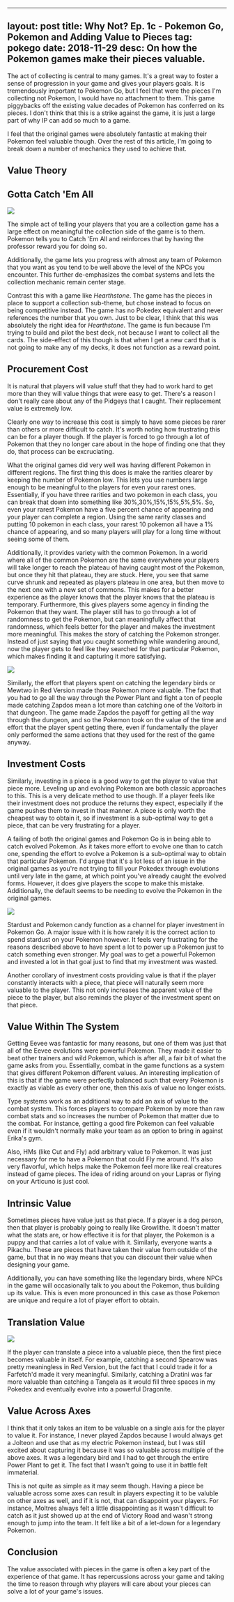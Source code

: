 
---
layout: post
title: Why Not? Ep. 1c - Pokemon Go, Pokemon and Adding Value to Pieces
tag: pokego
date: 2018-11-29
desc: On how the Pokemon games make their pieces valuable.
---


The act of collecting is central to many games. It's a great way to foster a sense of progression in your game and gives your players goals. It is tremendously important to Pokemon Go, but I feel that were the pieces I'm collecting not Pokemon, I would have no attachment to them. This game piggybacks off the existing value decades of Pokemon has conferred on its pieces. I don't think that this is a strike against the game, it is just a large part of why IP can add so much to a game.


I feel that the original games were absolutely fantastic at making their Pokemon feel valuable though. Over the rest of this article, I'm going to break down a number of mechanics they used to achieve that.

## Value Theory
## Gotta Catch 'Em All

<img src="/blogImages/catchEmAll.png" />


The simple act of telling your players that you are a collection game has a large effect on meaningful the collection side of the game is to them. Pokemon tells you to Catch 'Em All and reinforces that by having the professor reward you for doing so.


Additionally, the game lets you progress with almost any team of Pokemon that you want as you tend to be well above the level of the NPCs you encounter. This further de-emphasizes the combat systems and lets the collection mechanic remain center stage.


Contrast this with a game like *Hearthstone*. The game has the pieces in place to support a collection sub-theme, but chose instead to focus on being competitive instead. The game has no Pokedex equivalent and never references the number that you own. Just to be clear, I think that this was absolutely the right idea for *Hearthstone*. The game is fun because I'm trying to build and pilot the best deck, not because I want to collect all the cards. The side-effect of this though is that when I get a new card that is not going to make any of my decks, it does not function as a reward point.

## Procurement Cost

It is natural that players will value stuff that they had to work hard to get more than they will value things that were easy to get. There's a reason I don't really care about any of the Pidgeys that I caught. Their replacement value is extremely low.


Clearly one way to increase this cost is simply to have some pieces be rarer than others or more difficult to catch. It's worth noting how frustrating this can be for a player though. If the player is forced to go through a lot of Pokemon that they no longer care about in the hope of finding one that they do, that process can be excruciating.


What the original games did very well was having different Pokemon in different regions. The first thing this does is make the rarities clearer by keeping the number of Pokemon low. This lets you use numbers large enough to be meaningful to the players for even your rarest ones. Essentially, if you have three rarities and two pokemon in each class, you can break that down into something like 30%,30%,15%,15%,5%,5%. So, even your rarest Pokemon have a five percent chance of appearing and your player can complete a region. Using the same rarity classes and putting 10 pokemon in each class, your rarest 10 pokemon all have a 1% chance of appearing, and so many players will play for a long time without seeing some of them.


Additionally, it provides variety with the common Pokemon. In a world where all of the common Pokemon are the same everywhere your players will take longer to reach the plateau of having caught most of the Pokemon, but once they hit that plateau, they are stuck. Here, you see that same curve shrunk and repeated as players plateau in one area, but then move to the next one with a new set of commons. This makes for a better experience as the player knows that the player knows that the plateau is temporary. Furthermore, this gives players some agency in finding the Pokemon that they want. The player still has to go through a lot of randomness to get the Pokemon, but can meaningfully affect that randomness, which feels better for the player and makes the investment more meaningful. This makes the story of catching the Pokemon stronger. Instead of just saying that you caught something while wandering around, now the player gets to feel like they searched for that particular Pokemon, which makes finding it and capturing it more satisfying.


<img src="/blogImages/zapdos.png" />


Similarly, the effort that players spent on catching the legendary birds or Mewtwo in Red Version made those Pokemon more valuable. The fact that you had to go all the way through the Power Plant and fight a ton of people made catching Zapdos mean a lot more than catching one of the Voltorb in that dungeon. The game made Zapdos the payoff for getting all the way through the dungeon, and so the Pokemon took on the value of the time and effort that the player spent getting there, even if fundamentally the player only performed the same actions that they used for the rest of the game anyway.

## Investment Costs

Similarly, investing in a piece is a good way to get the player to value that piece more. Leveling up and evolving Pokemon are both classic approaches to this. This is a very delicate method to use though. If a player feels like their investment does not produce the returns they expect, especially if the game pushes them to invest in that manner. A piece is only worth the cheapest way to obtain it, so if investment is a sub-optimal way to get a piece, that can be very frustrating for a player.


A failing of both the original games and Pokemon Go is in being able to catch evolved Pokemon. As it takes more effort to evolve one than to catch one, spending the effort to evolve a Pokemon is a sub-optimal way to obtain that particular Pokemon. I'd argue that it's a lot less of an issue in the original games as you're not trying to fill your Pokedex through evolutions until very late in the game, at which point you've already caught the evolved forms. However, it does give players the scope to make this mistake. Additionally, the default seems to be needing to evolve the Pokemon in the original games.


<img src="/blogImages/stardust.jpg" />


Stardust and Pokemon candy function as a channel for player investment in Pokemon Go. A major issue with it is how rarely it is the correct action to spend stardust on your Pokemon however. It feels very frustrating for the reasons described above to have spent a lot to power up a Pokemon just to catch something even stronger. My goal was to get a powerful Pokemon and invested a lot in that goal just to find that my investment was wasted.


Another corollary of investment costs providing value is that if the player constantly interacts with a piece, that piece will naturally seem more valuable to the player. This not only increases the apparent value of the piece to the player, but also reminds the player of the investment spent on that piece.

## Value Within The System

Getting Eevee was fantastic for many reasons, but one of them was just that all of the Eevee evolutions were powerful Pokemon. They made it easier to beat other trainers and wild Pokemon, which is after all, a fair bit of what the game asks from you. Essentially, combat in the game functions as a system that gives different Pokemon different values. An interesting implication of this is that if the game were perfectly balanced such that every Pokemon is exactly as viable as every other one, then this axis of value no longer exists.


Type systems work as an additional way to add an axis of value to the combat system. This forces players to compare Pokemon by more than raw combat stats and so increases the number of Pokemon that matter due to the combat. For instance, getting a good fire Pokemon can feel valuable even if it wouldn't normally make your team as an option to bring in against Erika's gym.


Also, HMs (like Cut and Fly) add arbitrary value to Pokemon. It was just necessary for me to have a Pokemon that could Fly me around. It's also very flavorful, which helps make the Pokemon feel more like real creatures instead of game pieces. The idea of riding around on your Lapras or flying on your Articuno is just cool.

## Intrinsic Value

Sometimes pieces have value just as that piece. If a player is a dog person, then that player is probably going to really like Growlithe. It doesn't matter what the stats are, or how effective it is for that player, the Pokemon is a puppy and that carries a lot of value with it. Similarly, everyone wants a Pikachu. These are pieces that have taken their value from outside of the game, but that in no way means that you can discount their value when designing your game.


Additionally, you can have something like the legendary birds, where NPCs in the game will occasionally talk to you about the Pokemon, thus building up its value. This is even more pronounced in this case as those Pokemon are unique and require a lot of player effort to obtain.

## Translation Value

<img src="/blogImages/farfetchd.jpg" />


If the player can translate a piece into a valuable piece, then the first piece becomes valuable in itself. For example, catching a second Spearow was pretty meaningless in Red Version, but the fact that I could trade it for a Farfetch'd made it very meaningful. Similarly, catching a Dratini was far more valuable than catching a Tangela as it would fill three spaces in my Pokedex and eventually evolve into a powerful Dragonite.

## Value Across Axes

I think that it only takes an item to be valuable on a single axis for the player to value it. For instance, I never played Zapdos because I would always get a Jolteon and use that as my electric Pokemon instead, but I was still excited about capturing it because it was so valuable across multiple of the above axes. It was a legendary bird and I had to get through the entire Power Plant to get it. The fact that I wasn't going to use it in battle felt immaterial.


This is not quite as simple as it may seem though. Having a piece be valuable across some axes can result in players expecting it to be valuble on other axes as well, and if it is not, that can disappoint your players. For instance, Moltres always felt a little disappointing as it wasn't difficult to catch as it just showed up at the end of Victory Road and wasn't strong enough to jump into the team. It felt like a bit of a let-down for a legendary Pokemon.

## Conclusion

The value associated with pieces in the game is often a key part of the experience of that game. It has repercussions across your game and taking the time to reason through why players will care about your pieces can solve a lot of your game's issues.


